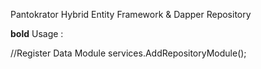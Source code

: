 Pantokrator Hybrid Entity Framework & Dapper Repository


**bold**
Usage  : 

//Register Data Module
services.AddRepositoryModule();

